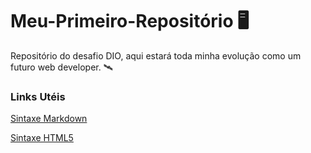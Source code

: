 # Meu-Primeiro-Repositório 🖥️
Repositório do desafio DIO, aqui estará toda minha evolução como um futuro web developer. 🛰️

### Links Utéis
[Sintaxe Markdown](https://docs.pipz.com/central-de-ajuda/learning-center/guia-basico-de-markdown#open)

[Sintaxe HTML5](https://www.devmedia.com.br/comandos-e-tags-html5/23618)
